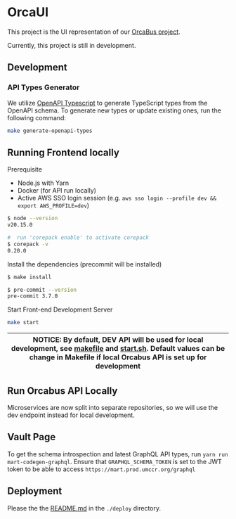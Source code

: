 # OrcaUI

This project is the UI representation of our [OrcaBus project](https://github.com/umccr/orcabus).

Currently, this project is still in development.

## Development

### API Types Generator

We utilize [OpenAPI Typescript](https://openapi-ts.dev/) to generate TypeScript types from the OpenAPI schema. To generate new types or update existing ones, run the following command:

```sh
make generate-openapi-types
```

## Running Frontend locally

Prerequisite

- Node.js with Yarn
- Docker (for API run locally)
- Active AWS SSO login session (e.g. `aws sso login --profile dev && export AWS_PROFILE=dev`)

```sh
$ node --version
v20.15.0

#  run 'corepack enable' to activate corepack
$ corepack -v
0.20.0
```

Install the dependencies (precommit will be installed)

```sh
$ make install

$ pre-commit --version
pre-commit 3.7.0
```

Start Front-end Development Server

```sh
make start
```

| NOTICE: By default, DEV API will be used for local development, see [makefile](./Makefile) and [start.sh](./start.sh). Default values can be change in Makefile if local Orcabus API is set up for development |
| -------------------------------------------------------------------------------------------------------------------------------------------------------------------------------------------------------------- |

## Run Orcabus API Locally

Microservices are now split into separate repositories, so we will use the dev endpoint instead for local development.

## Vault Page

To get the schema introspection and latest GraphQL API types, run `yarn run mart-codegen-graphql`. Ensure that
`GRAPHQL_SCHEMA_TOKEN` is set to the JWT token to be able to access `https://mart.prod.umccr.org/graphql`

## Deployment

Please the the [README.md](./deploy/README.md) in the `./deploy` directory.
